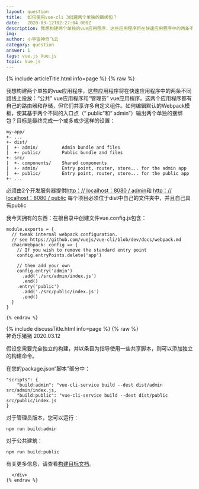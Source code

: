 ```yaml
---
layout: question
title:  如何使用vue-cli 3创建两个单独的捆绑包？
date:   2020-03-12T02:27:04.000Z
description: 我想构建两个单独的vue应用程序，这些应用程序将在快速应用程序中的两条不同路线上投放：“公共” vue应用程序和“管理员” vue应用程序。这两个应用程序...
img: 
author: 小宇宙神奇飞云
category: question
answer: 1
tags: vue.js Vue.js
topic: Vue.js
---
```

<div class="article-root">
  <div class="article">
    {% include articleTitle.html info=page %}
    {% raw %}
    <div class="article-content"><p><font style="vertical-align: inherit;"><font style="vertical-align: inherit;">我想构建两个单独的vue应用程序，这些应用程序将在快速应用程序中的两条不同路线上投放：“公共” vue应用程序和“管理员” vue应用程序。</font><font style="vertical-align: inherit;">这两个应用程序都有自己的路由器和存储，但它们共享许多自定义组件。</font><font style="vertical-align: inherit;">如何编辑默认的Webpack模板，使其基于两个不同的入口点（“ public”和“ admin”）输出两个单独的捆绑包？</font><font style="vertical-align: inherit;">目标是最终完成一个或多或少这样的设置：</font></font></p>

<pre><code>my-app/<font></font>
+- ...<font></font>
+- dist/<font></font>
|  +- admin/         Admin bundle and files<font></font>
|  +- public/        Public bundle and files<font></font>
+- src/<font></font>
|  +- components/    Shared components<font></font>
|  +- admin/         Entry point, router, store... for the admin app<font></font>
|  +- public/        Entry point, router, store... for the public app<font></font>
+- ...<font></font>
</code></pre>

<p><font style="vertical-align: inherit;"><font style="vertical-align: inherit;">必须由2个开发服务器提供</font></font><a href="http://localhost:8080/admin" rel="noreferrer"><font style="vertical-align: inherit;"><font style="vertical-align: inherit;">http：// localhost：8080 / admin</font></font></a><font style="vertical-align: inherit;"><font style="vertical-align: inherit;">和   </font></font><a href="http://localhost:8080/public" rel="noreferrer"><font style="vertical-align: inherit;"><font style="vertical-align: inherit;">http：// localhost：8080 / public</font></font></a><font style="vertical-align: inherit;"><font style="vertical-align: inherit;"> 
每个项目必须位于dist中自己的文件夹中，并且自己具有public</font></font></p>

<p><font style="vertical-align: inherit;"><font style="vertical-align: inherit;">我今天拥有的东西：在根目录中创建文件vue.config.js包含：</font></font></p>

<pre><code>module.exports = {<font></font>
  // tweak internal webpack configuration.<font></font>
  // see https://github.com/vuejs/vue-cli/blob/dev/docs/webpack.md<font></font>
  chainWebpack: config =&gt; {<font></font>
    // If you wish to remove the standard entry point<font></font>
    config.entryPoints.delete('app')<font></font>
<font></font>
    // then add your own<font></font>
    config.entry('admin')<font></font>
      .add('./src/admin/index.js')<font></font>
      .end()<font></font>
    .entry('public')<font></font>
      .add('./src/public/index.js')<font></font>
      .end()<font></font>
  }<font></font>
}<font></font>
</code></pre></div>
    {% endraw %}
  </div>

  <div class="discuss-wrapper">
    {% include discussTitle.html info=page %}
    {% raw %}
    <div class="discuss-item">
        <div class="discuss-parent">
          <div class="discuss-meta">
            <span class="discuss-user">神奇乐猪猪</span>
            <span class="discuss-time">2020.03.12</span>
          </div>
          <div class="discuss-comment"><p><font style="vertical-align: inherit;"><font style="vertical-align: inherit;">假设您需要完全独立的构建，并以条目为指导使用一些共享脚本，则可以添加独立的构建命令。</font></font></p>

<p><font style="vertical-align: inherit;"><font style="vertical-align: inherit;">在您的package.json“脚本”部分中：</font></font></p>

<pre><code>"scripts": {<font></font>
    "build:admin": "vue-cli-service build --dest dist/admin src/admin/index.js,<font></font>
    "build:public": "vue-cli-service build --dest dist/public src/public/index.js<font></font>
}<font></font>
</code></pre>

<p><font style="vertical-align: inherit;"><font style="vertical-align: inherit;">对于管理员版本，您可以运行：</font></font></p>

<pre><code>npm run build:admin
</code></pre>

<p><font style="vertical-align: inherit;"><font style="vertical-align: inherit;">对于公共建筑：</font></font></p>

<pre><code>npm run build:public
</code></pre>

<p><font style="vertical-align: inherit;"><font style="vertical-align: inherit;">有关更多信息，请查看</font></font><a href="https://cli.vuejs.org/guide/build-targets.html" rel="noreferrer"><font style="vertical-align: inherit;"><font style="vertical-align: inherit;">构建目标文档</font></font></a><font style="vertical-align: inherit;"><font style="vertical-align: inherit;">。</font></font></p></div>
        </div>
        
      </div>
    {% endraw %}
  </div>
<div>
